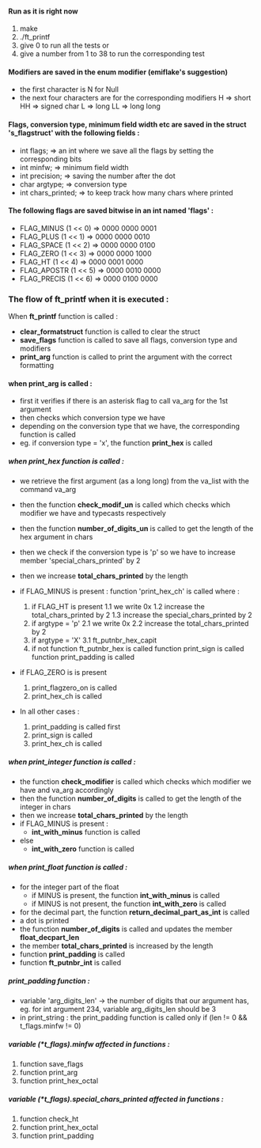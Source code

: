 #### Run as it is right now
1. make
2. ./ft_printf
3. give 0 to run all the tests or
4. give a number from 1 to 38 to run the corresponding test

#### Modifiers are saved in the enum modifier (emiflake's suggestion)
- the first character is N for Null
- the next four characters are for the corresponding modifiers
H 	=> short
HH 	=> signed char
L 	=> long
LL 	=> long long

#### Flags, conversion type, minimum field width etc are saved in the struct 's_flagstruct' with the following fields :
- int		flags;          => an int where we save all the flags by setting the corresponding bits
- int		minfw;          => minimum field width
- int		precision;      => saving the number after the dot
- char		argtype;        => conversion type
- int		chars_printed;	=> to keep track how many chars where printed

#### The following flags are saved bitwise in an int named 'flags' :
- FLAG_MINUS (1 << 0)			=> 0000 0000 0001
- FLAG_PLUS (1 << 1)			=> 0000 0000 0010
- FLAG_SPACE (1 << 2)			=> 0000 0000 0100
- FLAG_ZERO (1 << 3)			=> 0000 0000 1000
- FLAG_HT (1 << 4)				=> 0000 0001 0000
- FLAG_APOSTR (1 << 5)			=> 0000 0010 0000
- FLAG_PRECIS (1 << 6)			=> 0000 0100 0000

### The flow of ft_printf when it is executed :
When **ft_printf** function is called :
- **clear_formatstruct** function is called to clear the struct
- **save_flags** function is called to save all flags, conversion type and modifiers
- **print_arg** function is called to print the argument with the correct formatting

#### when print_arg is called :
- first it verifies if there is an asterisk flag to call va_arg for the 1st argument
- then checks which conversion type we have
- depending on the conversion type that we have, the corresponding function is called
- eg. if conversion type = 'x', the function **print_hex** is called

##### when print_hex function is called :
- we retrieve the first argument (as a long long) from the va_list with the command va_arg 
- then the function **check_modif_un** is called which checks which modifier we have and typecasts respectively
- then the function **number_of_digits_un** is called to get the length of the hex argument in chars
- then we check if the conversion type is 'p' so we have to increase member 'special_chars_printed' by 2
- then we increase **total_chars_printed** by the length
- if FLAG_MINUS is present :
	function 'print_hex_ch' is called where :
	1. if FLAG_HT is present
		1.1 we write 0x
		1.2 increase the total_chars_printed by 2 
		1.3 increase the special_chars_printed by 2 
	2. if argtype = 'p'
		2.1 we write 0x
		2.2 increase the total_chars_printed by 2 
	3. if argtype = 'X'
		3.1 ft_putnbr_hex_capit
	4. if not function ft_putnbr_hex is called
	function print_sign is called
	function print_padding is called

- if FLAG_ZERO is is present 
	1. print_flagzero_on is called
	2. print_hex_ch is called

- In all other cases :
	1. print_padding is called first
	2. print_sign is called
	3. print_hex_ch is called


##### when print_integer function is called :
- the function **check_modifier** is called which checks which modifier we have and va_arg accordingly
- then the function **number_of_digits** is called to get the length of the integer in chars
- then we increase **total_chars_printed** by the length
- if FLAG_MINUS is present :
	- **int_with_minus** function is called
- else
	- **int_with_zero** function is called

##### when print_float function is called :
- for the integer part of the float 
	- if MINUS is present, the function **int_with_minus** is called
	- if MINUS is not present, the function **int_with_zero** is called
- for the decimal part, the function **return_decimal_part_as_int** is called
- a dot is printed
- the function **number_of_digits** is called and updates the member **float_decpart_len**
- the member **total_chars_printed** is increased by the length
- function **print_padding** is called
- function **ft_putnbr_int** is called

##### print_padding function :
- variable 'arg_digits_len' -> the number of digits that our argument has, eg. for int argument 234, variable arg_digits_len should be 3
- in print_string : the print_padding function is called only if (len != 0 && t_flags.minfw != 0)

##### variable (*t_flags).minfw affected in functions :
1. function save_flags
2. function print_arg
3. function print_hex_octal

##### variable (*t_flags).special_chars_printed affected in functions :
1. function check_ht
2. function print_hex_octal
3. function print_padding